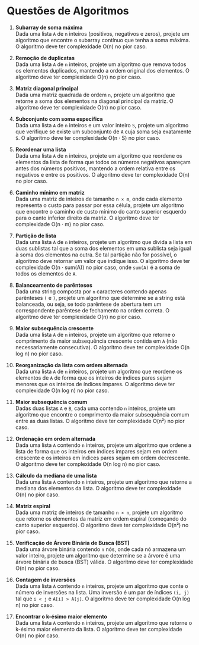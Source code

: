 # Questões de Algoritmos

1. **Subarray de soma máxima**  
   Dada uma lista `A` de `n` inteiros (positivos, negativos e zeros), projete um algoritmo que encontre o subarray contínuo que tenha a soma máxima. O algoritmo deve ter complexidade O(n) no pior caso.

2. **Remoção de duplicatas**  
   Dada uma lista `A` de `n` inteiros, projete um algoritmo que remova todos os elementos duplicados, mantendo a ordem original dos elementos. O algoritmo deve ter complexidade O(n) no pior caso.

3. **Matriz diagonal principal**  
   Dada uma matriz quadrada de ordem `n`, projete um algoritmo que retorne a soma dos elementos na diagonal principal da matriz. O algoritmo deve ter complexidade O(n) no pior caso.

4. **Subconjunto com soma específica**  
   Dada uma lista `A` de `n` inteiros e um valor inteiro `S`, projete um algoritmo que verifique se existe um subconjunto de `A` cuja soma seja exatamente `S`. O algoritmo deve ter complexidade O(n · S) no pior caso.

5. **Reordenar uma lista**  
   Dada uma lista `A` de `n` inteiros, projete um algoritmo que reordene os elementos da lista de forma que todos os números negativos apareçam antes dos números positivos, mantendo a ordem relativa entre os negativos e entre os positivos. O algoritmo deve ter complexidade O(n) no pior caso.

6. **Caminho mínimo em matriz**  
   Dada uma matriz de inteiros de tamanho `n × m`, onde cada elemento representa o custo para passar por essa célula, projete um algoritmo que encontre o caminho de custo mínimo do canto superior esquerdo para o canto inferior direito da matriz. O algoritmo deve ter complexidade O(n · m) no pior caso.

7. **Partição de lista**  
   Dada uma lista `A` de `n` inteiros, projete um algoritmo que divida a lista em duas sublistas tal que a soma dos elementos em uma sublista seja igual à soma dos elementos na outra. Se tal partição não for possível, o algoritmo deve retornar um valor que indique isso. O algoritmo deve ter complexidade O(n · sum(A)) no pior caso, onde `sum(A)` é a soma de todos os elementos de `A`.

8. **Balanceamento de parênteses**  
   Dada uma string composta por `n` caracteres contendo apenas parênteses `(` e `)`, projete um algoritmo que determine se a string está balanceada, ou seja, se todo parêntese de abertura tem um correspondente parêntese de fechamento na ordem correta. O algoritmo deve ter complexidade O(n) no pior caso.

9. **Maior subsequência crescente**  
   Dada uma lista `A` de `n` inteiros, projete um algoritmo que retorne o comprimento da maior subsequência crescente contida em `A` (não necessariamente consecutiva). O algoritmo deve ter complexidade O(n log n) no pior caso.

10. **Reorganização da lista com ordem alternada**  
    Dada uma lista `A` de `n` inteiros, projete um algoritmo que reordene os elementos de `A` de forma que os inteiros de índices pares sejam menores que os inteiros de índices ímpares. O algoritmo deve ter complexidade O(n log n) no pior caso.

11. **Maior subsequência comum**  
    Dadas duas listas `A` e `B`, cada uma contendo `n` inteiros, projete um algoritmo que encontre o comprimento da maior subsequência comum entre as duas listas. O algoritmo deve ter complexidade O(n²) no pior caso.

12. **Ordenação em ordem alternada**  
    Dada uma lista `A` contendo `n` inteiros, projete um algoritmo que ordene a lista de forma que os inteiros em índices ímpares sejam em ordem crescente e os inteiros em índices pares sejam em ordem decrescente. O algoritmo deve ter complexidade O(n log n) no pior caso.

13. **Cálculo da mediana de uma lista**  
    Dada uma lista `A` contendo `n` inteiros, projete um algoritmo que retorne a mediana dos elementos da lista. O algoritmo deve ter complexidade O(n) no pior caso.

14. **Matriz espiral**  
    Dada uma matriz de inteiros de tamanho `n × n`, projete um algoritmo que retorne os elementos da matriz em ordem espiral (começando do canto superior esquerdo). O algoritmo deve ter complexidade O(n²) no pior caso.

15. **Verificação de Árvore Binária de Busca (BST)**  
    Dada uma árvore binária contendo `n` nós, onde cada nó armazena um valor inteiro, projete um algoritmo que determine se a árvore é uma árvore binária de busca (BST) válida. O algoritmo deve ter complexidade O(n) no pior caso.

16. **Contagem de inversões**  
    Dada uma lista `A` contendo `n` inteiros, projete um algoritmo que conte o número de inversões na lista. Uma inversão é um par de índices `(i, j)` tal que `i < j` e `A[i] > A[j]`. O algoritmo deve ter complexidade O(n log n) no pior caso.

17. **Encontrar o k-ésimo maior elemento**  
    Dada uma lista `A` contendo `n` inteiros, projete um algoritmo que retorne o k-ésimo maior elemento da lista. O algoritmo deve ter complexidade O(n) no pior caso.